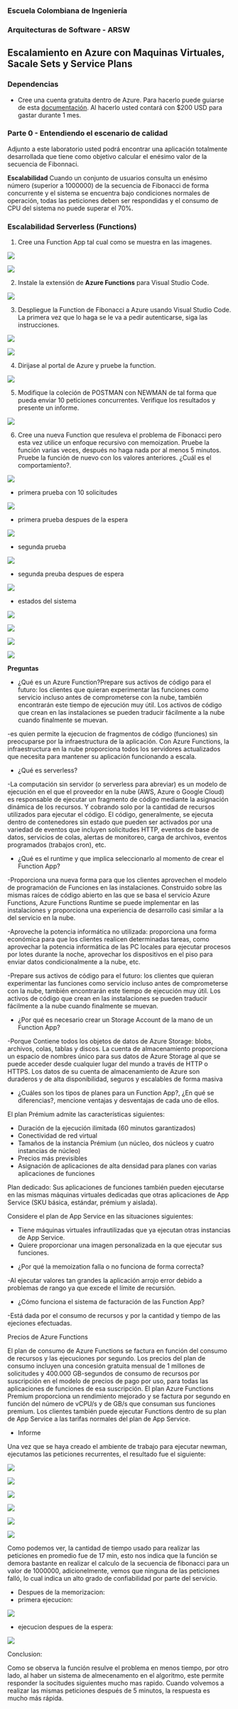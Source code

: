 ### Escuela Colombiana de Ingeniería
### Arquitecturas de Software - ARSW

## Escalamiento en Azure con Maquinas Virtuales, Sacale Sets y Service Plans

### Dependencias
* Cree una cuenta gratuita dentro de Azure. Para hacerlo puede guiarse de esta [documentación](https://azure.microsoft.com/en-us/free/search/?&ef_id=Cj0KCQiA2ITuBRDkARIsAMK9Q7MuvuTqIfK15LWfaM7bLL_QsBbC5XhJJezUbcfx-qAnfPjH568chTMaAkAsEALw_wcB:G:s&OCID=AID2000068_SEM_alOkB9ZE&MarinID=alOkB9ZE_368060503322_%2Bazure_b_c__79187603991_kwd-23159435208&lnkd=Google_Azure_Brand&dclid=CjgKEAiA2ITuBRDchty8lqPlzS4SJAC3x4k1mAxU7XNhWdOSESfffUnMNjLWcAIuikQnj3C4U8xRG_D_BwE). Al hacerlo usted contará con $200 USD para gastar durante 1 mes.

### Parte 0 - Entendiendo el escenario de calidad

Adjunto a este laboratorio usted podrá encontrar una aplicación totalmente desarrollada que tiene como objetivo calcular el enésimo valor de la secuencia de Fibonnaci.

**Escalabilidad**
Cuando un conjunto de usuarios consulta un enésimo número (superior a 1000000) de la secuencia de Fibonacci de forma concurrente y el sistema se encuentra bajo condiciones normales de operación, todas las peticiones deben ser respondidas y el consumo de CPU del sistema no puede superar el 70%.

### Escalabilidad Serverless (Functions)

1. Cree una Function App tal cual como se muestra en las  imagenes.

![](images/part3/part3-function-config.png)

![](images/part3/part3-function-configii.png)

2. Instale la extensión de **Azure Functions** para Visual Studio Code.

![](images/part3/part3-install-extension.png)

3. Despliegue la Function de Fibonacci a Azure usando Visual Studio Code. La primera vez que lo haga se le va a pedir autenticarse, siga las instrucciones.

![](images/part3/part3-deploy-function-1.png)

![](images/part3/part3-deploy-function-2.png)

4. Dirijase al portal de Azure y pruebe la function.

![](images/part3/part3-test-function.png)

5. Modifique la coleción de POSTMAN con NEWMAN de tal forma que pueda enviar 10 peticiones concurrentes. Verifique los resultados y presente un informe.

![](images/res/1.png)

6. Cree una nueva Function que resuleva el problema de Fibonacci pero esta vez utilice un enfoque recursivo con memoization. Pruebe la función varias veces, después no haga nada por al menos 5 minutos. Pruebe la función de nuevo con los valores anteriores. ¿Cuál es el comportamiento?.

![](images/res/2.PNG)

- primera prueba con 10 solicitudes 

![](images/res/3.png)

- primera prueba despues de la espera

![](images/res/4.png)


- segunda prueba

![](images/res/5.png)

- segunda preuba despues de espera 

![](images/res/6.png)

- estados del sistema

![](images/res/12.png)

![](images/res/9.png)

![](images/res/10.png)

![](images/res/11.png)


**Preguntas**

* ¿Qué es un Azure Function?Prepare sus activos de código para el futuro: los clientes que quieran experimentar las funciones como servicio incluso antes de comprometerse con la nube, también encontrarán este tiempo de ejecución muy útil. Los activos de código que crean en las instalaciones se pueden traducir fácilmente a la nube cuando finalmente se muevan.

-es quien permite la ejecucion de  fragmentos de código (funciones) sin preocuparse por la infraestructura de la aplicación. Con Azure Functions, la infraestructura en la nube proporciona todos los servidores actualizados que necesita para mantener su aplicación funcionando a escala.

* ¿Qué es serverless?

-La computación sin servidor (o serverless para abreviar) es un modelo de ejecución en el que el proveedor en la nube (AWS, Azure o Google Cloud) es responsable de ejecutar un fragmento de código mediante la asignación dinámica de los recursos. Y cobrando solo por la cantidad de recursos utilizados para ejecutar el código. El código, generalmente, se ejecuta dentro de contenedores sin estado que pueden ser activados por una variedad de eventos que incluyen solicitudes HTTP, eventos de base de datos, servicios de colas, alertas de monitoreo, carga de archivos, eventos programados (trabajos cron), etc.

* ¿Qué es el runtime y que implica seleccionarlo al momento de crear el Function App?

-Proporciona una nueva forma para que los clientes aprovechen el modelo de programación de Funciones en las instalaciones. Construido sobre las mismas raíces de código abierto en las que se basa el servicio Azure Functions, Azure Functions Runtime se puede implementar en las instalaciones y proporciona una experiencia de desarrollo casi similar a la del servicio en la nube.

-Aproveche la potencia informática no utilizada: proporciona una forma económica para que los clientes realicen determinadas tareas, como aprovechar la potencia informática de las PC locales para ejecutar procesos por lotes durante la noche, aprovechar los dispositivos en el piso para enviar datos condicionalmente a la nube, etc.

-Prepare sus activos de código para el futuro: los clientes que quieran experimentar las funciones como servicio incluso antes de comprometerse con la nube, también encontrarán este tiempo de ejecución muy útil. Los activos de código que crean en las instalaciones se pueden traducir fácilmente a la nube cuando finalmente se muevan.

* ¿Por qué es necesario crear un Storage Account de la mano de un Function App?

-Porque Contiene todos los objetos de datos de Azure Storage: blobs, archivos, colas, tablas y discos. La cuenta de almacenamiento proporciona un espacio de nombres único para sus datos de Azure Storage al que se puede acceder desde cualquier lugar del mundo a través de HTTP o HTTPS. Los datos de su cuenta de almacenamiento de Azure son duraderos y de alta disponibilidad, seguros y escalables de forma masiva

* ¿Cuáles son los tipos de planes para un Function App?, ¿En qué se diferencias?, mencione ventajas y desventajas de cada uno de ellos.

El plan Prémium admite las características siguientes:
- Duración de la ejecución ilimitada (60 minutos garantizados)
- Conectividad de red virtual
- Tamaños de la instancia Prémium (un núcleo, dos núcleos y cuatro instancias de núcleo)
- Precios más previsibles
- Asignación de aplicaciones de alta densidad para planes con varias aplicaciones de funciones

Plan dedicado: Sus aplicaciones de funciones también pueden ejecutarse en las mismas máquinas virtuales dedicadas que otras aplicaciones de App Service (SKU básica, estándar, prémium y aislada).

Considere el plan de App Service en las situaciones siguientes:

- Tiene máquinas virtuales infrautilizadas que ya ejecutan otras instancias de App Service.
- Quiere proporcionar una imagen personalizada en la que ejecutar sus funciones.



* ¿Por qué la memoization falla o no funciona de forma correcta?

-Al ejecutar valores tan grandes la aplicación arrojo error debido a problemas de rango ya que excede el límite de recursión.

* ¿Cómo funciona el sistema de facturación de las Function App?

-Está dada por el consumo de recursos y por la cantidad y tiempo de las ejeciones efectuadas.

Precios de Azure Functions

El plan de consumo de Azure Functions se factura en función del consumo de recursos y las ejecuciones por segundo. Los precios del plan de consumo incluyen una concesión gratuita mensual de 1 millones de solicitudes y 400.000 GB-segundos de consumo de recursos por suscripción en el modelo de precios de pago por uso, para todas las aplicaciones de funciones de esa suscripción. El plan Azure Functions Premium proporciona un rendimiento mejorado y se factura por segundo en función del número de vCPU/s y de GB/s que consuman sus funciones premium. Los clientes también puede ejecutar Functions dentro de su plan de App Service a las tarifas normales del plan de App Service.

* Informe

Una vez que se haya creado el ambiente de trabajo para ejecutar newman, ejecutamos las peticiones recurrentes, el resultado fue el siguiente:

![](images/res/13.PNG)

![](images/res/14.PNG)

![](images/res/15.PNG)

![](images/res/16.PNG)

![](images/res/17.PNG)

![](images/res/18.PNG)

Como podemos ver, la cantidad de tiempo usado para realizar las peticiones en promedio fue de 17 min, esto nos indica que la función se demora bastante en realizar el calculo de la secuencia de fibonacci para un valor de 1000000, adicionelmente, vemos que ninguna de las peticiones falló, lo cual indica un alto grado de confiabilidad por parte del servicio.

- Despues de la memorizacion:
- primera ejecucion:

![](images/res/19.PNG)

- ejecucion despues de la espera:

![](images/res/20.PNG)

Conclusion:

Como se observa la función resulve el problema en menos tiempo, por otro lado, al haber un sistema de almecenamento en el algoritmo, este permite responder la socitudes siguientes mucho mas rapido. Cuando volvemos a realizar las mismas peticiones después de 5 minutos, la respuesta es mucho más rápida.



